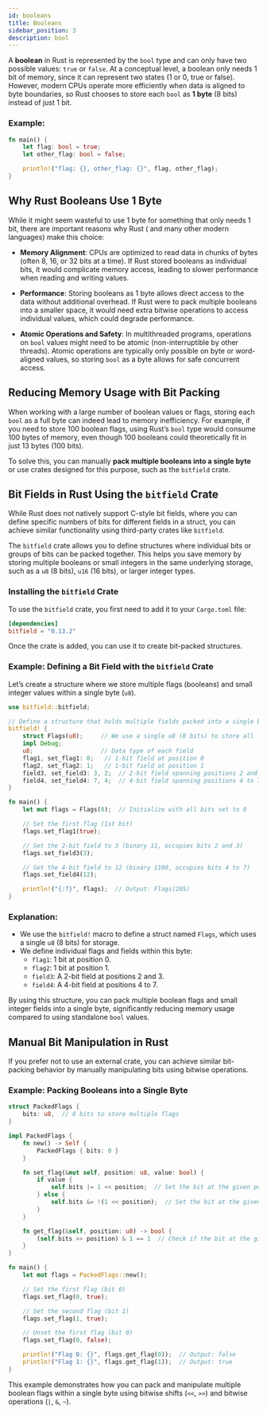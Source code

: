 ```yaml
---
id: booleans
title: Booleans
sidebar_position: 3
description: bool
---
```


A **boolean** in Rust is represented by the `bool` type and can only have two possible values: `true` or `false`. At a
conceptual level, a boolean only needs 1 bit of memory, since it can represent two states (1 or 0, true or false).
However, modern CPUs operate more efficiently when data is aligned to byte boundaries, so Rust chooses to store each
`bool` as **1 byte** (8 bits) instead of just 1 bit.

### Example:

```rust
fn main() {
    let flag: bool = true;
    let other_flag: bool = false;

    println!("flag: {}, other_flag: {}", flag, other_flag);
}
```

## Why Rust Booleans Use 1 Byte

While it might seem wasteful to use 1 byte for something that only needs 1 bit, there are important reasons why Rust (
and many other modern languages) make this choice:

- **Memory Alignment**: CPUs are optimized to read data in chunks of bytes (often 8, 16, or 32 bits at a time). If Rust
  stored booleans as individual bits, it would complicate memory access, leading to slower performance when reading and
  writing values.

- **Performance**: Storing booleans as 1 byte allows direct access to the data without additional overhead. If Rust were
  to pack multiple booleans into a smaller space, it would need extra bitwise operations to access individual values,
  which could degrade performance.

- **Atomic Operations and Safety**: In multithreaded programs, operations on `bool` values might need to be atomic
  (non-interruptible by other threads).
  Atomic operations are typically only possible on byte or word-aligned values, so
  storing `bool` as a byte allows for safe concurrent access.

## Reducing Memory Usage with Bit Packing

When working with a large number of boolean values or flags,
storing each `bool` as a full byte can indeed lead to memory inefficiency. 
For example, if you need to store 100 boolean flags, using Rust’s `bool` type would consume 100 bytes of memory,
even though 100 booleans could theoretically fit in just 13 bytes (100 bits).

To solve this, you can manually **pack multiple booleans into a single byte** or use crates designed for this purpose,
such as the `bitfield` crate.

## Bit Fields in Rust Using the `bitfield` Crate

While Rust does not natively support C-style bit fields,
where you can define specific numbers of bits for different fields in a struct,
you can achieve similar functionality using third-party crates like `bitfield`.

The `bitfield` crate allows you to define structures where individual bits or groups of bits can be packed together.
This helps you save memory by storing multiple booleans or small integers in the same underlying storage, such as a
`u8` (8 bits), `u16` (16 bits), or larger integer types.

### Installing the&nbsp;`bitfield`&nbsp;Crate

To use the `bitfield` crate, you first need to add it to your `Cargo.toml` file:

```toml
[dependencies]
bitfield = "0.13.2"
```

Once the crate is added, you can use it to create bit-packed structures.

### Example: Defining a Bit Field with the&nbsp;`bitfield`&nbsp;Crate

Let’s create a structure where we store multiple flags (booleans) and small integer values within a single byte (`u8`).

```rust
use bitfield::bitfield;

// Define a structure that holds multiple fields packed into a single byte
bitfield! {
    struct Flags(u8);     // We use a single u8 (8 bits) to store all fields
    impl Debug;
    u8;                   // Data type of each field
    flag1, set_flag1: 0;   // 1-bit field at position 0
    flag2, set_flag2: 1;   // 1-bit field at position 1
    field3, set_field3: 3, 2;  // 2-bit field spanning positions 2 and 3
    field4, set_field4: 7, 4;  // 4-bit field spanning positions 4 to 7
}

fn main() {
    let mut flags = Flags(0);  // Initialize with all bits set to 0

    // Set the first flag (1st bit)
    flags.set_flag1(true);

    // Set the 2-bit field to 3 (binary 11, occupies bits 2 and 3)
    flags.set_field3(3);

    // Set the 4-bit field to 12 (binary 1100, occupies bits 4 to 7)
    flags.set_field4(12);

    println!("{:?}", flags);  // Output: Flags(205)
}
```

### Explanation:

- We use the `bitfield!` macro to define a struct named `Flags`, which uses a single `u8` (8 bits) for storage.
- We define individual flags and fields within this byte:
    - `flag1`: 1 bit at position 0.
    - `flag2`: 1 bit at position 1.
    - `field3`: A 2-bit field at positions 2 and 3.
    - `field4`: A 4-bit field at positions 4 to 7.

By using this structure, you can pack multiple boolean flags and small integer fields into a single byte, 
significantly reducing memory usage compared to using standalone `bool` values.

## Manual Bit Manipulation in Rust

If you prefer not to use an external crate, 
you can achieve similar bit-packing behavior by manually manipulating bits using bitwise operations.

### Example: Packing Booleans into a Single Byte

```rust
struct PackedFlags {
    bits: u8,  // 8 bits to store multiple flags
}

impl PackedFlags {
    fn new() -> Self {
        PackedFlags { bits: 0 }
    }

    fn set_flag(&mut self, position: u8, value: bool) {
        if value {
            self.bits |= 1 << position;  // Set the bit at the given position to 1
        } else {
            self.bits &= !(1 << position);  // Set the bit at the given position to 0
        }
    }

    fn get_flag(&self, position: u8) -> bool {
        (self.bits >> position) & 1 == 1  // Check if the bit at the given position is 1
    }
}

fn main() {
    let mut flags = PackedFlags::new();

    // Set the first flag (bit 0)
    flags.set_flag(0, true);

    // Set the second flag (bit 1)
    flags.set_flag(1, true);

    // Unset the first flag (bit 0)
    flags.set_flag(0, false);

    println!("Flag 0: {}", flags.get_flag(0));  // Output: false
    println!("Flag 1: {}", flags.get_flag(1));  // Output: true
}
```

This example demonstrates how you can pack and manipulate multiple boolean flags within a single byte using bitwise
shifts (`<<`, `>>`) and bitwise operations (`|`, `&`, `~`).
